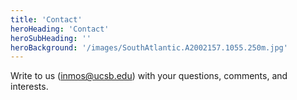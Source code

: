 ```yaml
---
title: 'Contact'
heroHeading: 'Contact'
heroSubHeading: ''
heroBackground: '/images/SouthAtlantic.A2002157.1055.250m.jpg'
---
```


Write to us (inmos@ucsb.edu) with your questions, comments, and interests.

<!-- next step: make email as url -->

<!-- {{< form-contact action="https://formspree.io/f/mpznyozb"  >}} -->


<!-- in the future, consider a web Contact Form similar to https://datawaveproject.github.io/contact/ -->